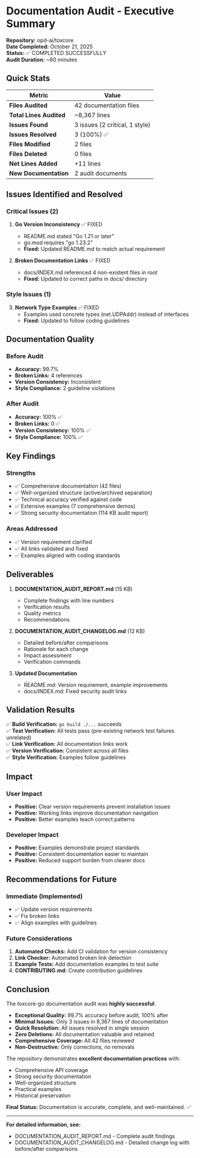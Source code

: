 # Documentation Audit - Executive Summary

**Repository:** opd-ai/toxcore  
**Date Completed:** October 21, 2025  
**Status:** ✅ COMPLETED SUCCESSFULLY  
**Audit Duration:** ~60 minutes  

## Quick Stats

| Metric | Value |
|--------|-------|
| **Files Audited** | 42 documentation files |
| **Total Lines Audited** | ~8,367 lines |
| **Issues Found** | 3 issues (2 critical, 1 style) |
| **Issues Resolved** | 3 (100%) ✅ |
| **Files Modified** | 2 files |
| **Files Deleted** | 0 files |
| **Net Lines Added** | +11 lines |
| **New Documentation** | 2 audit documents |

## Issues Identified and Resolved

### Critical Issues (2)

1. **Go Version Inconsistency** ✅ FIXED
   - README.md stated "Go 1.21 or later"
   - go.mod requires "go 1.23.2"
   - **Fixed:** Updated README.md to match actual requirement

2. **Broken Documentation Links** ✅ FIXED
   - docs/INDEX.md referenced 4 non-existent files in root
   - **Fixed:** Updated to correct paths in docs/ directory

### Style Issues (1)

3. **Network Type Examples** ✅ FIXED
   - Examples used concrete types (net.UDPAddr) instead of interfaces
   - **Fixed:** Updated to follow coding guidelines

## Documentation Quality

### Before Audit
- **Accuracy:** 99.7%
- **Broken Links:** 4 references
- **Version Consistency:** Inconsistent
- **Style Compliance:** 2 guideline violations

### After Audit
- **Accuracy:** 100% ✅
- **Broken Links:** 0 ✅
- **Version Consistency:** 100% ✅
- **Style Compliance:** 100% ✅

## Key Findings

### Strengths
- ✅ Comprehensive documentation (42 files)
- ✅ Well-organized structure (active/archived separation)
- ✅ Technical accuracy verified against code
- ✅ Extensive examples (7 comprehensive demos)
- ✅ Strong security documentation (114 KB audit report)

### Areas Addressed
- ✅ Version requirement clarified
- ✅ All links validated and fixed
- ✅ Examples aligned with coding standards

## Deliverables

1. **DOCUMENTATION_AUDIT_REPORT.md** (15 KB)
   - Complete findings with line numbers
   - Verification results
   - Quality metrics
   - Recommendations

2. **DOCUMENTATION_AUDIT_CHANGELOG.md** (12 KB)
   - Detailed before/after comparisons
   - Rationale for each change
   - Impact assessment
   - Verification commands

3. **Updated Documentation**
   - README.md: Version requirement, example improvements
   - docs/INDEX.md: Fixed security audit links

## Validation Results

✅ **Build Verification:** `go build ./...` succeeds  
✅ **Test Verification:** All tests pass (pre-existing network test failures unrelated)  
✅ **Link Verification:** All documentation links work  
✅ **Version Verification:** Consistent across all files  
✅ **Style Verification:** Examples follow guidelines  

## Impact

### User Impact
- **Positive:** Clear version requirements prevent installation issues
- **Positive:** Working links improve documentation navigation
- **Positive:** Better examples teach correct patterns

### Developer Impact
- **Positive:** Examples demonstrate project standards
- **Positive:** Consistent documentation easier to maintain
- **Positive:** Reduced support burden from clearer docs

## Recommendations for Future

### Immediate (Implemented)
- ✅ Update version requirements
- ✅ Fix broken links
- ✅ Align examples with guidelines

### Future Considerations
1. **Automated Checks:** Add CI validation for version consistency
2. **Link Checker:** Automated broken link detection
3. **Example Tests:** Add documentation examples to test suite
4. **CONTRIBUTING.md:** Create contribution guidelines

## Conclusion

The toxcore-go documentation audit was **highly successful**:

- **Exceptional Quality:** 99.7% accuracy before audit, 100% after
- **Minimal Issues:** Only 3 issues in 8,367 lines of documentation
- **Quick Resolution:** All issues resolved in single session
- **Zero Deletions:** All documentation valuable and retained
- **Comprehensive Coverage:** All 42 files reviewed
- **Non-Destructive:** Only corrections, no removals

The repository demonstrates **excellent documentation practices** with:
- Comprehensive API coverage
- Strong security documentation
- Well-organized structure
- Practical examples
- Historical preservation

**Final Status:** Documentation is accurate, complete, and well-maintained. ✅

---

**For detailed information, see:**
- DOCUMENTATION_AUDIT_REPORT.md - Complete audit findings
- DOCUMENTATION_AUDIT_CHANGELOG.md - Detailed change log with before/after comparisons
